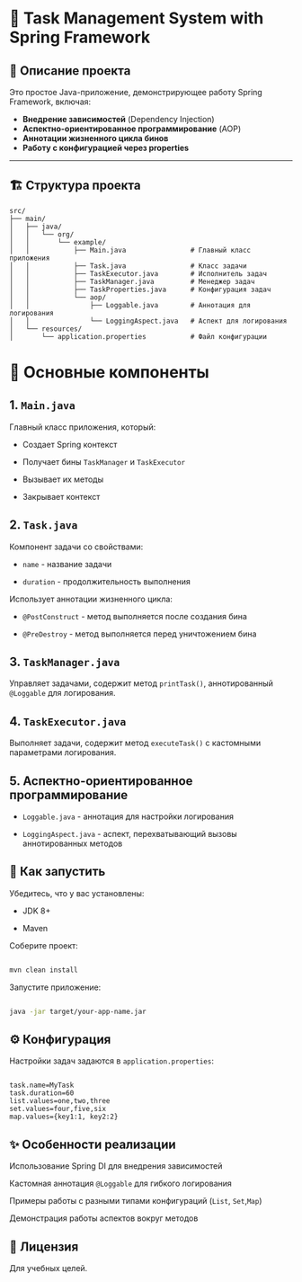 # 🚀 Task Management System with Spring Framework

## 📖 Описание проекта

Это простое Java-приложение, демонстрирующее работу Spring Framework, включая:

- **Внедрение зависимостей** (Dependency Injection)
- **Аспектно-ориентированное программирование** (AOP)
- **Аннотации жизненного цикла бинов**
- **Работу с конфигурацией через properties**

---

## 🏗️ Структура проекта

```text
src/
├── main/
│   ├── java/
│   │   └── org/
│   │       └── example/
│   │           ├── Main.java                # Главный класс приложения
│   │           ├── Task.java                # Класс задачи
│   │           ├── TaskExecutor.java        # Исполнитель задач
│   │           ├── TaskManager.java         # Менеджер задач
│   │           ├── TaskProperties.java      # Конфигурация задач
│   │           └── aop/
│   │               ├── Loggable.java        # Аннотация для логирования
│   │               └── LoggingAspect.java   # Аспект для логирования
│   └── resources/
│       └── application.properties           # Файл конфигурации
```

# 🧩 Основные компоненты
## 1. `Main.java`
Главный класс приложения, который:

* Создает Spring контекст

* Получает бины `TaskManager` и `TaskExecutor`

* Вызывает их методы

* Закрывает контекст

## 2. `Task.java`
Компонент задачи со свойствами:

* `name` - название задачи

* `duration` - продолжительность выполнения

Использует аннотации жизненного цикла:

* `@PostConstruct` - метод выполняется после создания бина

* `@PreDestroy` - метод выполняется перед уничтожением бина

## 3. `TaskManager.java`
Управляет задачами, содержит метод `printTask()`, аннотированный `@Loggable` для логирования.

## 4. `TaskExecutor.java`
Выполняет задачи, содержит метод `executeTask()` с кастомными параметрами логирования.

## 5. Аспектно-ориентированное программирование
* `Loggable.java` - аннотация для настройки логирования

* `LoggingAspect.java` - аспект, перехватывающий вызовы аннотированных методов

## 🚀 Как запустить
Убедитесь, что у вас установлены:

- JDK 8+

- Maven

Соберите проект:

``` bash

mvn clean install
```
Запустите приложение:

``` bash

java -jar target/your-app-name.jar
```
## ⚙️ Конфигурация
Настройки задач задаются в `application.properties`:

```properties

task.name=MyTask
task.duration=60
list.values=one,two,three
set.values=four,five,six
map.values={key1:1, key2:2}
```
## ✨ Особенности реализации
Использование Spring DI для внедрения зависимостей

Кастомная аннотация `@Loggable` для гибкого логирования

Примеры работы с разными типами конфигураций (`List`, `Set`,`Map`)

Демонстрация работы аспектов вокруг методов

## 📄 Лицензия
Для учебных целей.
